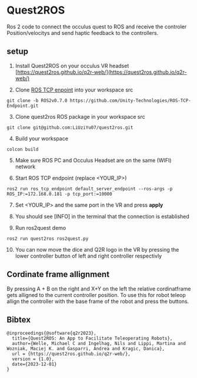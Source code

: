 # Quest2ROS

Ros 2 code to connect the occulus quest to ROS and receive the controler Position/velocitys and send haptic feedback to the controllers.

## setup

1. Install Quest2ROS on your occulus VR headset [https://quest2ros.github.io/q2r-web/](https://quest2ros.github.io/q2r-web/)

2. Clone [ROS TCP enpoint](https://github.com/Unity-Technologies/ROS-TCP-Endpoint) into your workspace src

`git clone -b ROS2v0.7.0 https://github.com/Unity-Technologies/ROS-TCP-Endpoint.git`

3. Clone quest2ros ROS package in your workspace src

`git clone git@github.com:LiUziYu07/quest2ros.git`

4. Build your workspace

`colcon build`

5. Make sure ROS PC and Occulus Headset are on the same (WIFI) network

6. Start ROS TCP endpoint (replace <YOUR_IP>)

`ros2 run ros_tcp_endpoint default_server_endpoint --ros-args -p ROS_IP:=172.168.0.181 -p tcp_port:=10000`

7. Set <YOUR_IP> and the same port in the VR and press **apply**

8. You should see [INFO] in the terminal that the connection is established

9. Run ros2quest demo

`ros2 run quest2ros ros2quest.py`

10. You can now move the dice and Q2R logo in the VR by pressing the lower controller button of left and right controller respectivly

## Cordinate frame allignment

By pressing A + B on the right and X+Y on the left the relative cordinatframe gets alligned to the current controller position.
To use this for robot teleop allign the controller with the base frame of the robot and press the buttons.

## Bibtex

```
@inproceedings{@software{q2r2023},
  title={Quest2ROS: An App to Facilitate Teleoperating Robots},
  author={Welle, Michael C and Ingelhag, Nils and Lippi, Martina and Wozniak, Maciej K. and Gasparri, Andrea and Kragic, Danica},
  url = {https://quest2ros.github.io/q2r-web/},
  version = {1.0},
  date={2023-12-01}
}
```
